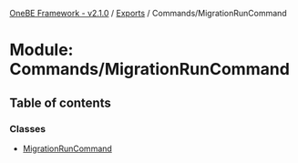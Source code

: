 [OneBE Framework - v2.1.0](../README.md) / [Exports](../modules.md) / Commands/MigrationRunCommand

# Module: Commands/MigrationRunCommand

## Table of contents

### Classes

- [MigrationRunCommand](../classes/Commands_MigrationRunCommand.MigrationRunCommand.md)
